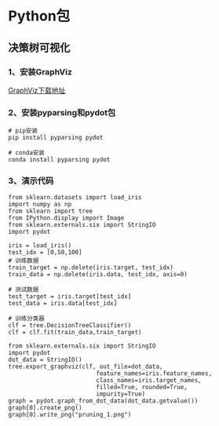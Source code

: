 # Python包

## 决策树可视化

### 1、安装GraphViz
[GraphViz下载地址](https://share.weiyun.com/f9d71db14494178b12fddcbde3c9e349)

### 2、安装pyparsing和pydot包

```{.python .input}
# pip安装
pip install pyparsing pydot

# conda安装
conda install pyparsing pydot
```

### 3、演示代码

```{.python .input  n=6}
from sklearn.datasets import load_iris
import numpy as np
from sklearn import tree
from IPython.display import Image
from sklearn.externals.six import StringIO
import pydot

iris = load_iris()
test_idx = [0,50,100]
# 训练数据
train_target = np.delete(iris.target, test_idx)
train_data = np.delete(iris.data, test_idx, axis=0)

# 测试数据
test_target = iris.target[test_idx]
test_data = iris.data[test_idx]

# 训练分类器
clf = tree.DecisionTreeClassifier()
clf = clf.fit(train_data,train_target)

from sklearn.externals.six import StringIO
import pydot
dot_data = StringIO()
tree.export_graphviz(clf, out_file=dot_data, 
                         feature_names=iris.feature_names,  
                         class_names=iris.target_names,  
                         filled=True, rounded=True,  
                         impurity=True) 
graph = pydot.graph_from_dot_data(dot_data.getvalue())
graph[0].create_png()
graph[0].write_png("pruning_1.png")
```
